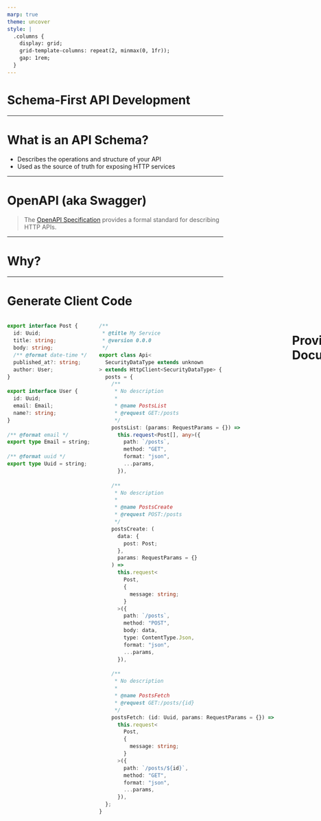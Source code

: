 ```yaml
---
marp: true
theme: uncover
style: |
  .columns {
    display: grid;
    grid-template-columns: repeat(2, minmax(0, 1fr));
    gap: 1rem;
  }
---
```


# Schema-First API Development

---

# What is an API Schema?

- Describes the operations and structure of your API
- Used as the source of truth for exposing HTTP services

---

# OpenAPI (aka Swagger)

> The [OpenAPI Specification][] provides a formal standard for describing HTTP APIs.

---

# Why?

---

# Generate Client Code

<div class="columns">
  <div>

```typescript
export interface Post {
  id: Uuid;
  title: string;
  body: string;
  /** @format date-time */
  published_at?: string;
  author: User;
}

export interface User {
  id: Uuid;
  email: Email;
  name?: string;
}

/** @format email */
export type Email = string;

/** @format uuid */
export type Uuid = string;
```

  </div>
  <div>

```typescript
/**
 * @title My Service
 * @version 0.0.0
 */
export class Api<
  SecurityDataType extends unknown
> extends HttpClient<SecurityDataType> {
  posts = {
    /**
     * No description
     *
     * @name PostsList
     * @request GET:/posts
     */
    postsList: (params: RequestParams = {}) =>
      this.request<Post[], any>({
        path: `/posts`,
        method: "GET",
        format: "json",
        ...params,
      }),

    /**
     * No description
     *
     * @name PostsCreate
     * @request POST:/posts
     */
    postsCreate: (
      data: {
        post: Post;
      },
      params: RequestParams = {}
    ) =>
      this.request<
        Post,
        {
          message: string;
        }
      >({
        path: `/posts`,
        method: "POST",
        body: data,
        type: ContentType.Json,
        format: "json",
        ...params,
      }),

    /**
     * No description
     *
     * @name PostsFetch
     * @request GET:/posts/{id}
     */
    postsFetch: (id: Uuid, params: RequestParams = {}) =>
      this.request<
        Post,
        {
          message: string;
        }
      >({
        path: `/posts/${id}`,
        method: "GET",
        format: "json",
        ...params,
      }),
  };
}
```

</div>

---

# Provide Documentation

![height:600px](./assets/generated-ui.png)

---

# Validate Interactions

---

# [interagent/committee][]

> A collection of middleware to help build services with JSON Schema, OpenAPI 2, OpenAPI 3.

---

# Incoming

```ruby
# config/application.rb

config.middleware.use Committee::Middleware::RequestValidation,
                      schema_path: Rails.root.join('path', 'to', 'openapi.yaml'),
                      strict_reference_validation: true, # Raise if we cannot resolve a `$ref`
                      coerce_date_times: true, # Convert date-time strings to native types
                      strict: true # HTTP 404 on undefined route in spec
```

---

# Outgoing

```ruby
# config/application.rb

unless Rails.env.production?
  config.middleware.use Committee::Middleware::ResponseValidation,
                        schema_path: Rails.root.join('path', 'to', 'openapi.yaml'),
                        strict_reference_validation: true,
                        validate_success_only: false, # Check non-2xx responses against spec
                        strict: true # Respond with 500 if response does not match spec
end
```

---

# How?

- Create a machine-readable specification
- Publish for consumption

---

# What Can I Do With This?

---

# Generate Documentation

---

![height:700px](./assets/swagger-ui.png)

---

# Tooling

- [Swagger Codegen][swagger-codegen]
- [Swagger UI][swagger-ui]
- [OpenAPI Editor for VSCode][vscode-openapi]

---

# Generate Client Libraries

---

![height:700px](./assets/swagger-codegen.png)

---

# Tooling

- [Swagger Codegen][swagger-codegen]
- [swagger-typescript-api][]
- [openapi-zod-client][]
- [openapi-generator][openapi-generator]

---

# Life is Good, Right?

---

# But ...

---

# Have you tried to edit an OpenAPI spec by hand?

---

<div class="columns">
  <div>

```yaml
paths:
  /posts:
    get:
      operationId: posts-list
      parameters: []
      responses:
        "200":
          description: The request has succeeded.
          content:
            application/json:
              schema:
                type: array
                items:
                  $ref: "#/components/schemas/Post"
    post:
      operationId: posts-create
      parameters: []
      responses:
        "201":
          description: The request has succeeded and a new resource has been created as a result.
          content:
            application/json:
              schema:
                $ref: "#/components/schemas/Post"
        "422":
          description: Client error
          content:
            application/json:
              schema:
                type: object
                properties:
                  message:
                    type: string
                required:
                  - message
      requestBody:
        required: true
        content:
          application/json:
            schema:
              type: object
              properties:
                post:
                  $ref: "#/components/schemas/Post"
              required:
                - post
  /posts/{id}:
    get:
      operationId: posts-fetch
      parameters:
        - name: id
          in: path
          required: true
          schema:
            $ref: "#/components/schemas/uuid"
      responses:
        "200":
          description: The request has succeeded.
          content:
            application/json:
              schema:
                $ref: "#/components/schemas/Post"
        "404":
          description: The server cannot find the requested resource.
          content:
            application/json:
              schema:
                type: object
                properties:
                  message:
                    type: string
                required:
                  - message
```

  </div>
  <div>

```yaml
components:
  schemas:
    Post:
      type: object
      required:
        - id
        - title
        - body
        - author
      properties:
        id:
          $ref: "#/components/schemas/uuid"
        title:
          type: string
        body:
          type: string
        published_at:
          type: string
          format: date-time
        author:
          $ref: "#/components/schemas/User"
    User:
      type: object
      required:
        - id
        - email
      properties:
        id:
          $ref: "#/components/schemas/uuid"
        email:
          $ref: "#/components/schemas/email"
        name:
          type: string
    email:
      type: string
      format: email
    uuid:
      type: string
      format: uuid
```

  </div>
</div>

---

# When it's 6000+ lines long?

---

# You're in for a bad time ...

---

# Can we automate this?

---

# Tooling in Ruby

---

# Code-First

---

# [swagger_blocks][swagger_blocks]

<div class="columns">
  <div>

- Code-first approach to defining a schema ✅
- Requires knowledge of OpenAPI syntax ❌
- Object re-use is not obvious 🤷🏻‍♂️

  </div>
  <div>

```ruby
class PetsController < ActionController::Base
  include Swagger::Blocks

  swagger_path '/pets/{id}' do
    operation :get do
      key :summary, 'Find Pet by ID'
      key :description, 'Returns a single pet if the user has access'
      key :operationId, 'findPetById'
      key :tags, [
        'pet'
      ]
      parameter do
        key :name, :id
        key :in, :path
        key :description, 'ID of pet to fetch'
        key :required, true
        key :type, :integer
        key :format, :int64
      end
      response 200 do
        key :description, 'pet response'
        schema do
          key :'$ref', :Pet
        end
      end
      response :default do
        key :description, 'unexpected error'
        schema do
          key :'$ref', :ErrorModel
        end
      end
    end
  end
  # ...
end
```

  </div>
</div>

---

# [grape-swagger][grape-swagger]

<div class="columns">
  <div>

- Hides complexity of OpenAPI spec ✅
- Only supports OpenAPI version 2.0 ❌
- Requires additional dependencies 🤷🏻‍♂️
- Difficult to integrate with existing Rails app ❌

  </div>
  <div>

```ruby
module API
  module Entities
    class Horse < Grape::Entity
      include API::Entities::Defaults

      expose :size, documentation: { type: Integer }
      expose :age, documentation: { type: Integer }
      expose :gender, documentation: { type: Integer }
      expose :hussar, using: Entities::Base, documentation: { type: Integer, desc: 'Identity of associated Hussar' }
    end

    class Hussar < Grape::Entity
      format_with(:iso_timestamp) { |dt| dt.iso8601 }
      with_options(format_with: :iso_timestamp) do
        expose :created_at
        expose :updated_at
      end

      include API::Entities::Defaults

      expose :born, documentation: { type: String, desc: 'Birthday of Hussar' }
      expose :size, documentation: { type: Integer }
      expose :age, documentation: { type: Integer }
      expose :gender, documentation: { type: Integer }
      expose :horses, using: Entities::Base, documentation: { type: Array, desc: 'Horses of Hussar', is_array: true }
    end
  end
end
```

  </div>
</div>

---

# Spec-First

---

# [rswag][rswag]

<div class="columns">
  <div>

- Most popular library for generating OpenAPI for Ruby ✅
- Requires understanding OpenAPI syntax ❌
- Requires the use of RSpec 🤷🏻‍♂️

  </div>
  <div>

```ruby
# spec/requests/blogs_spec.rb
require 'swagger_helper'

describe 'Blogs API' do

  path '/blogs' do

    post 'Creates a blog' do
      tags 'Blogs'
      consumes 'application/json'
      parameter name: :blog, in: :body, schema: {
        type: :object,
        properties: {
          title: { type: :string },
          content: { type: :string }
        },
        required: [ 'title', 'content' ]
      }

      response '201', 'blog created' do
        let(:blog) { { title: 'foo', content: 'bar' } }
        run_test!
      end

      response '422', 'invalid request' do
        let(:blog) { { title: 'foo' } }
        run_test!
      end
    end
  end

  # ...
end
```

  </div>
</div>

---

# [rspec-openapi][rspec-openapi]

<div class="columns">
  <div>

- Doesn't require additional spec configuration ✅
- Supports latest OpenAPI version (3.x) ✅
- Must be using RSpec (minitest support is experimental) 🤷🏻‍♂️
- May not capture all responses ❌

</div>
  <div>

```ruby
RSpec.describe 'Tables', type: :request do
  describe '#index' do
    it 'returns a list of tables' do
      get '/tables', params: { page: '1', per: '10' }, headers: { authorization: 'k0kubun' }
      expect(response.status).to eq(200)
    end

    it 'does not return tables if unauthorized' do
      get '/tables'
      expect(response.status).to eq(401)
    end
  end

  # ...
end
```

  </div>
</div>

---

# What would a sane spec-first approach look like?

---

![bg](./assets/typespec-homepage.png)

---

# TypeSpec

- Began life as [CADL][] (Concise API Design Language)
- Transpiled language with multiple emitters (targets)
- TypeSpec is to API specs as TypeScript is to JavaScript

---

# What can it do?

---

# [Try it Out][local-playground]

---

# Recap

---

# Models

<div class="columns">
  <div>

```typespec
model User {
  id: int32;
  email: string;
  name?: string;
}

model Post {
  id: string;
  title: string;
  body: string;
  published_at?: utcDateTime;
  author: User;
}
```

  </div>
  <div>

```yaml
schemas:
  Post:
    type: object
    required:
      - id
      - title
      - body
      - author
    properties:
      id:
        type: string
      title:
        type: string
      body:
        type: string
      published_at:
        type: string
        format: date-time
      author:
        $ref: "#/components/schemas/User"
  User:
    type: object
    required:
      - id
      - email
    properties:
      id:
        type: integer
        format: int32
      email:
        type: string
      name:
        type: string
```

  </div>
</div>

---

# Aliases

<div class="columns">
  <div>

```typespec
@format("uuid")
scalar uuid extends string;

@format("email")
scalar email extends string;

@format("uri")
scalar uri extends string;

scalar id extends int32;
```

  </div>
  <div>

```yaml
schemas:
  email:
    type: string
    format: email
  id:
    type: integer
    format: int32
  uri:
    type: string
    format: uri
  uuid:
    type: string
    format: uuid
```

  </div>
</div>

---

# Operations

<div class="columns">
  <div>

```typespec
import "@typespec/http";

using TypeSpec.Http;

model User {
  id: string;
}

@route("users")
op list(): Array<User>;

@route("users/{id}")
op fetch(id: string): User;
```

  </div>
  <div>

```yaml
paths:
  /users:
    get:
      operationId: list
      parameters: []
      responses:
        "200":
          description: The request has succeeded.
          content:
            application/json:
              schema:
                type: array
                items:
                  $ref: "#/components/schemas/User"
  /users/{id}:
    get:
      operationId: fetch
      parameters:
        - name: id
          in: path
          required: true
          schema:
            type: string
      responses:
        "200":
          description: The request has succeeded.
          content:
            application/json:
              schema:
                $ref: "#/components/schemas/User"
components:
  schemas:
    User:
      type: object
      required:
        - id
      properties:
        id:
          type: string
```

  </div>
</div>

---

# Generics

<div class="columns">
  <div>

```typespec
model User {
  id: int32;
}

model CollectionResponse<T> {
  total: int32;
  resources: Array<T>;
}

model Users is CollectionResponse<User>;
```

  </div>
  <div>

```yaml
schemas:
  User:
    type: object
    required:
      - id
    properties:
      id:
        type: integer
        format: int32
  Users:
    type: object
    required:
      - total
      - resources
    properties:
      total:
        type: integer
        format: int32
      resources:
        type: array
        items:
          $ref: "#/components/schemas/User"
```

  </div>
</div>

---

# Union Types

<div class="columns">
  <div>

```typespec
import "@typespec/http";

using TypeSpec.Http;

model User {
  id: int32;
}

alias HTTPSuccessStatus = 200 | 201 | 301 | 302;
alias HTTPErrorStatus = 400 | 401 | 403 | 404 | 422 | 500 /* ... */;
alias StatusCode = HTTPSuccessStatus | HTTPErrorStatus;

model SuccessResponse<Status extends HTTPSuccessStatus, B> {
  @statusCode _: Status;
  @body body: B;
}

model ErrorResponse<Status extends HTTPErrorStatus> {
  @statusCode _: Status;
  @body body: {
    message: string;
  };
}

op list(): SuccessResponse<
  200,
  Array<User>
> | ErrorResponse<401> | ErrorResponse<500>;
```

  </div>
  <div>

```yaml
paths:
  /:
    get:
      operationId: list
      parameters: []
      responses:
        "200":
          description: The request has succeeded.
          content:
            application/json:
              schema:
                type: array
                items:
                  $ref: "#/components/schemas/User"
        "401":
          description: Access is unauthorized.
          content:
            application/json:
              schema:
                type: object
                properties:
                  message:
                    type: string
                required:
                  - message
        "500":
          description: Server error
          content:
            application/json:
              schema:
                type: object
                properties:
                  message:
                    type: string
                required:
                  - message
```

  </div>
</div>

---

# Named Unions

<div class="columns">
  <div>

```typespec
model City {
  name: string;
}

model State {
  name: string;
  abbreviation: string;
}

union Location {
  City,
  State
}
```

  </div>
  <div>

```yaml
schemas:
  City:
    type: object
    required:
      - name
    properties:
      name:
        type: string
  Location:
    anyOf:
      - $ref: "#/components/schemas/City"
      - $ref: "#/components/schemas/State"
  State:
    type: object
    required:
      - name
      - abbreviation
    properties:
      name:
        type: string
      abbreviation:
        type: string
```

  </div>
</div>

---

# Intersection Types

<div class="columns">
  <div>

```typespec
model Person {
  id: int32;
}

model Name {
  name: string;
}

alias PersonWithName = Person & Name;

@route("named")
op named(): PersonWithName;

@route("nameless")
op nameless(): Person;
```

  </div>
  <div>

```yaml
paths:
  /named:
    get:
      operationId: named
      parameters: []
      responses:
        "200":
          description: The request has succeeded.
          content:
            application/json:
              schema:
                type: object
                properties:
                  id:
                    type: integer
                    format: int32
                  name:
                    type: string
                required:
                  - id
                  - name
  /nameless:
    get:
      operationId: nameless
      parameters: []
      responses:
        "200":
          description: The request has succeeded.
          content:
            application/json:
              schema:
                $ref: "#/components/schemas/Person"
```

  </div>
</div>

---

# Transitioning Existing Specs

---

# `$ref` is Your Friend

<div class="columns">
  <div>

```yaml
# legacy.yml

paths:
  /posts/{id}:
    $ref: "./generated.yaml#/paths/~1posts~1%7Bid%7D"
components:
  schemas:
    User:
      type: object
      required:
        - id
        - posts
      properties:
        id:
          $ref: "#/components/schemas/uuid"
        posts:
          type: array
          items:
            $ref: "./generated.yaml#/components/schemas/Post"
    uuid:
      type: string
      format: uuid
```

  </div>
  <div>

```yaml
# generated.yaml

paths:
  /posts/{id}:
    get:
      operationId: fetch
      parameters:
        - name: id
          in: path
          required: true
          schema:
            $ref: "#/components/schemas/uuid"
      responses:
        "200":
          description: The request has succeeded.
          content:
            application/json:
              schema:
                $ref: "#/components/schemas/Post"
components:
  schemas:
    Post:
      type: object
      required:
        - id
      properties:
        id:
          $ref: "#/components/schemas/uuid"
    uuid:
      type: string
      format: uuid
```

  </div>
</div>

---

# Additional Links

- [Documentation][typespec-docs]
- [Typespec Playground][playground]
- [TSP + Rails Integration][blog-openapi]
- [OpenAPI Editor][vscode-openapi]

[OpenAPI Specification]: https://swagger.io/specification/
[interagent/committee]: https://github.com/interagent/committee
[swagger_blocks]: https://github.com/fotinakis/swagger-blocks
[grape-swagger]: https://github.com/ruby-grape/grape-swagger
[rswag]: https://github.com/rswag/rswag
[rspec-openapi]: https://github.com/exoego/rspec-openapi
[swagger-codegen]: https://swagger.io/tools/swagger-codegen/
[swagger-ui]: https://swagger.io/tools/swagger-ui/
[vscode-openapi]: https://marketplace.visualstudio.com/items?itemName=42Crunch.vscode-openapi
[swagger-typescript-api]: https://github.com/acacode/swagger-typescript-api
[openapi-zod-client]: https://github.com/astahmer/openapi-zod-client
[openapi-generator]: https://github.com/OpenAPITools/openapi-generator
[CADL]: https://www.infoworld.com/article/3683909/introducing-cadl-microsofts-concise-api-design-language.html
[typespec-docs]: https://typespec.io/docs
[playground]: https://typespec.io/playground
[blog-openapi]: https://github.com/reagent/blog-openapi
[local-playground]: https://github.com/reagent/typespec-presentation/tree/master/playground
